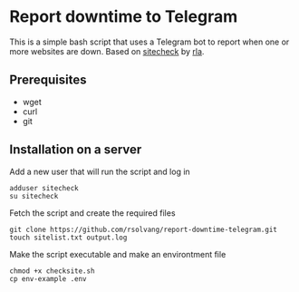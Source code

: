 # Report downtime to Telegram
This is a simple bash script that uses a Telegram bot to report when one or more websites are down. Based on [sitecheck](https://github.com/rla/sitecheck) by [rla](https://github.com/rla).

## Prerequisites
- wget
- curl
- git

## Installation on a server

Add a new user that will run the script and log in

    adduser sitecheck
    su sitecheck

Fetch the script and create the required files

    git clone https://github.com/rsolvang/report-downtime-telegram.git
    touch sitelist.txt output.log

Make the script executable and make an environtment file

    chmod +x checksite.sh
    cp env-example .env
